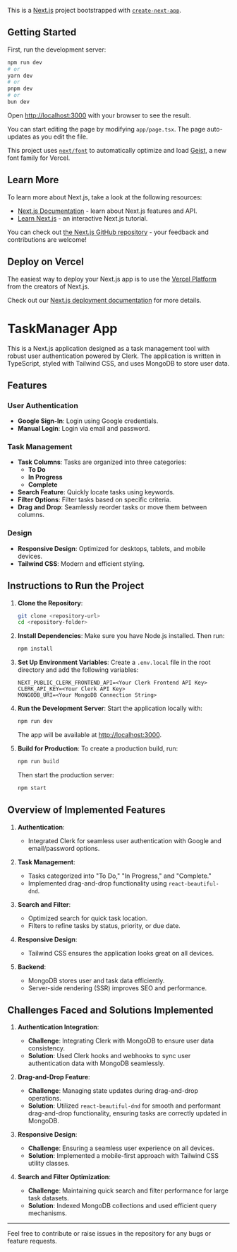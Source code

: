 This is a [Next.js](https://nextjs.org) project bootstrapped with [`create-next-app`](https://nextjs.org/docs/app/api-reference/cli/create-next-app).

## Getting Started

First, run the development server:

```bash
npm run dev
# or
yarn dev
# or
pnpm dev
# or
bun dev
```

Open [http://localhost:3000](http://localhost:3000) with your browser to see the result.

You can start editing the page by modifying `app/page.tsx`. The page auto-updates as you edit the file.

This project uses [`next/font`](https://nextjs.org/docs/app/building-your-application/optimizing/fonts) to automatically optimize and load [Geist](https://vercel.com/font), a new font family for Vercel.

## Learn More

To learn more about Next.js, take a look at the following resources:

- [Next.js Documentation](https://nextjs.org/docs) - learn about Next.js features and API.
- [Learn Next.js](https://nextjs.org/learn) - an interactive Next.js tutorial.

You can check out [the Next.js GitHub repository](https://github.com/vercel/next.js) - your feedback and contributions are welcome!

## Deploy on Vercel

The easiest way to deploy your Next.js app is to use the [Vercel Platform](https://vercel.com/new?utm_medium=default-template&filter=next.js&utm_source=create-next-app&utm_campaign=create-next-app-readme) from the creators of Next.js.

Check out our [Next.js deployment documentation](https://nextjs.org/docs/app/building-your-application/deploying) for more details.
# TaskManager App

This is a Next.js application designed as a task management tool with robust user authentication powered by Clerk. The application is written in TypeScript, styled with Tailwind CSS, and uses MongoDB to store user data.

## Features

### User Authentication
- **Google Sign-In**: Login using Google credentials.
- **Manual Login**: Login via email and password.

### Task Management
- **Task Columns**: Tasks are organized into three categories:
  - **To Do**
  - **In Progress**
  - **Complete**
- **Search Feature**: Quickly locate tasks using keywords.
- **Filter Options**: Filter tasks based on specific criteria.
- **Drag and Drop**: Seamlessly reorder tasks or move them between columns.

### Design
- **Responsive Design**: Optimized for desktops, tablets, and mobile devices.
- **Tailwind CSS**: Modern and efficient styling.

## Instructions to Run the Project

1. **Clone the Repository**:
   ```bash
   git clone <repository-url>
   cd <repository-folder>
   ```

2. **Install Dependencies**:
   Make sure you have Node.js installed. Then run:
   ```bash
   npm install
   ```

3. **Set Up Environment Variables**:
   Create a `.env.local` file in the root directory and add the following variables:
   ```env
   NEXT_PUBLIC_CLERK_FRONTEND_API=<Your Clerk Frontend API Key>
   CLERK_API_KEY=<Your Clerk API Key>
   MONGODB_URI=<Your MongoDB Connection String>
   ```

4. **Run the Development Server**:
   Start the application locally with:
   ```bash
   npm run dev
   ```
   The app will be available at [http://localhost:3000](http://localhost:3000).

5. **Build for Production**:
   To create a production build, run:
   ```bash
   npm run build
   ```
   Then start the production server:
   ```bash
   npm start
   ```

## Overview of Implemented Features

1. **Authentication**:
   - Integrated Clerk for seamless user authentication with Google and email/password options.
   
2. **Task Management**:
   - Tasks categorized into "To Do," "In Progress," and "Complete."
   - Implemented drag-and-drop functionality using `react-beautiful-dnd`.

3. **Search and Filter**:
   - Optimized search for quick task location.
   - Filters to refine tasks by status, priority, or due date.

4. **Responsive Design**:
   - Tailwind CSS ensures the application looks great on all devices.

5. **Backend**:
   - MongoDB stores user and task data efficiently.
   - Server-side rendering (SSR) improves SEO and performance.

## Challenges Faced and Solutions Implemented

1. **Authentication Integration**:
   - **Challenge**: Integrating Clerk with MongoDB to ensure user data consistency.
   - **Solution**: Used Clerk hooks and webhooks to sync user authentication data with MongoDB seamlessly.

2. **Drag-and-Drop Feature**:
   - **Challenge**: Managing state updates during drag-and-drop operations.
   - **Solution**: Utilized `react-beautiful-dnd` for smooth and performant drag-and-drop functionality, ensuring tasks are correctly updated in MongoDB.

3. **Responsive Design**:
   - **Challenge**: Ensuring a seamless user experience on all devices.
   - **Solution**: Implemented a mobile-first approach with Tailwind CSS utility classes.

4. **Search and Filter Optimization**:
   - **Challenge**: Maintaining quick search and filter performance for large task datasets.
   - **Solution**: Indexed MongoDB collections and used efficient query mechanisms.

---

Feel free to contribute or raise issues in the repository for any bugs or feature requests.

